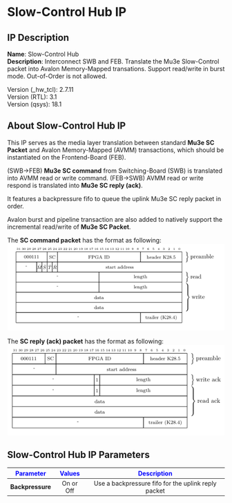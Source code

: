 # Slow-Control Hub IP

## IP Description

**Name**: Slow-Control Hub  
**Description**: Interconnect SWB and FEB. Translate the Mu3e Slow-Control packet into Avalon Memory-Mapped transations. Support read/write in burst mode. Out-of-Order is not allowed.  
  
Version (_hw_tcl): 2.7.11  
Version (RTL): 3.1  
Version (qsys): 18.1  

## About Slow-Control Hub IP

This IP serves as the media layer translation between standard **Mu3e SC Packet** and Avalon Memory-Mapped (AVMM) transactions, which should be instantiated on the Frontend-Board (FEB).  
  
(SWB->FEB) **Mu3e SC command** from Switching-Board (SWB) is translated into AVMM read or write command.
(FEB->SWB) AVMM read or write respond is translated into **Mu3e SC reply (ack)**.
  
It features a backpressure fifo to queue the uplink Mu3e SC reply packet in order. 

Avalon burst and pipeline transaction are also added to natively support the incremental read/write of **Mu3e SC Packet**. 

The **SC command packet** has the format as following:
![SC Packet CMD!](./pictures/sc_packet_cmd.png "SC Packet Command")

The **SC reply (ack) packet** has the format as following:
![SC Packet ACK!](./pictures/sc_packet_ack.png "SC Packet Reply")

## Slow-Control Hub IP Parameters

| <font color="blue">Parameter</font> | <font color="blue">Values</font> | <font color="blue">Description</font> |
|:---------:|:------:|:-----------:|
|**Backpressure**|On or Off|Use a backpressure fifo for the uplink reply packet|



